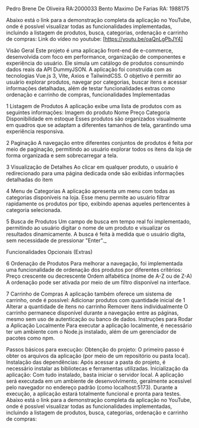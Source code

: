 
Pedro Brene De Oliveira RA:2000033
Bento Maximo De Farias RA: 1988175


Abaixo está o link para a demonstração completa da aplicação no YouTube, onde é possível visualizar todas as funcionalidades implementadas, incluindo a listagem de produtos, busca, categorias, ordenação e carrinho de compras:
Link do vídeo no youtube: [https://youtu.be/oaQnLgPbJY4]

Visão Geral
Este projeto é uma aplicação front-end de e-commerce, desenvolvida com foco em performance, organização de componentes e experiência do usuário. Ele simula um catálogo de produtos consumindo dados reais da API DummyJSON. A aplicação foi construída com as tecnologias Vue.js 3, Vite, Axios e TailwindCSS.
O objetivo é permitir ao usuário explorar produtos, navegar por categorias, buscar itens e acessar informações detalhadas, além de testar funcionalidades extras como ordenação e carrinho de compras, funcionalidades Implementadas

1 Listagem de Produtos
A aplicação exibe uma lista de produtos com as seguintes informações:
Imagem do produto
Nome
Preço
Categoria
Disponibilidade em estoque
Esses produtos são organizados visualmente em quadros que se adaptam a diferentes tamanhos de tela, garantindo uma experiência responsiva.

2 Paginação
A navegação entre diferentes conjuntos de produtos é feita por meio de paginação, permitindo ao usuário explorar todos os itens da loja de forma organizada e sem sobrecarregar a tela.

3 Visualização de Detalhes
Ao clicar em qualquer produto, o usuário é redirecionado para uma página dedicada onde são exibidas informações detalhadas do item


4 Menu de Categorias
A aplicação apresenta um menu com todas as categorias disponíveis na loja. Esse menu permite ao usuário filtrar rapidamente os produtos por tipo, exibindo apenas aqueles pertencentes à categoria selecionada.

5 Busca de Produtos
Um campo de busca em tempo real foi implementado, permitindo ao usuário digitar o nome de um produto e visualizar os resultados dinamicamente. A busca é feita à medida que o usuário digita, sem necessidade de pressionar "Enter"._

Funcionalidades Opcionais (Extras)

6 Ordenação de Produtos
Para melhorar a navegação, foi implementada uma funcionalidade de ordenação dos produtos por diferentes critérios:
Preço crescente ou decrescente
Ordem alfabética (nome de A-Z ou de Z-A)
A ordenação pode ser ativada por meio de um filtro disponível na interface.

7 Carrinho de Compras
A aplicação também oferece um sistema de carrinho, onde é possível:
Adicionar produtos com quantidade inicial de 1
Alterar a quantidade de itens no carrinho
Remover itens individualmente
O carrinho permanece disponível durante a navegação entre as páginas, mesmo sem uso de autenticação ou banco de dados.
Instruções para Rodar a Aplicação Localmente
Para executar a aplicação localmente, é necessário ter um ambiente com o Node.js instalado, além de um gerenciador de pacotes como npm.

Passos básicos para execução:
  Obtenção do projeto: O primeiro passo é obter os arquivos da aplicação (por          meio de um repositório ou pasta local).
  Instalação das dependências: Após acessar a pasta do projeto, é necessário instalar as bibliotecas e ferramentas utilizadas.
  Inicialização da aplicação: Com tudo instalado, basta iniciar o servidor local. A aplicação será executada em um ambiente de desenvolvimento, geralmente acessível pelo navegador no endereço padrão (como localhost:5173).
Durante a execução, a aplicação estará totalmente funcional e pronta para testes.
Abaixo está o link para a demonstração completa da aplicação no YouTube, onde é possível visualizar todas as funcionalidades implementadas, incluindo a listagem de produtos, busca, categorias, ordenação e carrinho de compras:
